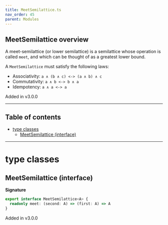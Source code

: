 ```yaml
---
title: MeetSemilattice.ts
nav_order: 45
parent: Modules
---
```


## MeetSemilattice overview

A meet-semilattice (or lower semilattice) is a semilattice whose operation is called `meet`, and which can be thought
of as a greatest lower bound.

A `MeetSemilattice` must satisfy the following laws:

- Associativity: `a ∧ (b ∧ c) <-> (a ∧ b) ∧ c`
- Commutativity: `a ∧ b <-> b ∧ a`
- Idempotency: `a ∧ a <-> a`

Added in v3.0.0

---

<h2 class="text-delta">Table of contents</h2>

- [type classes](#type-classes)
  - [MeetSemilattice (interface)](#meetsemilattice-interface)

---

# type classes

## MeetSemilattice (interface)

**Signature**

```ts
export interface MeetSemilattice<A> {
  readonly meet: (second: A) => (first: A) => A
}
```

Added in v3.0.0
